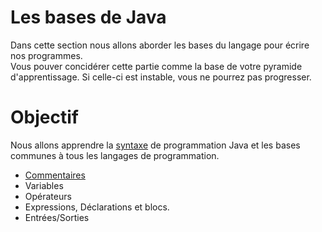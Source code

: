 # Les bases de Java

Dans cette section nous allons aborder les bases du langage pour écrire nos programmes.  
Vous pouver concidérer cette partie comme la base de votre pyramide d'apprentissage. Si celle-ci est instable, vous ne pourrez pas progresser.

# Objectif  

Nous allons apprendre la [syntaxe](https://en.wikipedia.org/wiki/Java_syntax) de programmation Java et les bases communes à tous les langages de programmation.

* [Commentaires](comments.md)
* Variables
* Opérateurs
* Expressions, Déclarations et blocs.
* Entrées/Sorties
